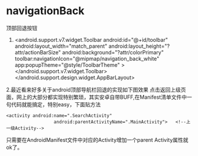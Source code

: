 # navigationBack
顶部回退按钮
1. <android.support.v7.widget.Toolbar
            android:id="@+id/toolbar"
            android:layout_width="match_parent"
            android:layout_height="?attr/actionBarSize"
            android:background="?attr/colorPrimary"
            toolbar:navigationIcon="@mipmap/navigation_back_white"
            app:popupTheme="@style/ToolbarTheme" >
            <EditText
                android:id="@+id/edit_search"
                android:layout_width="match_parent"
                android:layout_height="match_parent"/>
        </android.support.v7.widget.Toolbar>
    </android.support.design.widget.AppBarLayout>

2.最近看来好多关于android顶部导航栏回退的实现如下图效果
点击返回上级页面，网上的大部分都实现特别繁琐，其实安卓自带BUFF,在Manifest清单文件中一句代码就能搞定，特别easy，下面贴方法

 
    <activity android:name=".SearchActivity"  
                      android:parentActivityName=".MainActivity">   <!--上一级Activity--> 


只需要在AndroidManifest文件中对应的Activity增加一个parent Activity属性就ok了。
